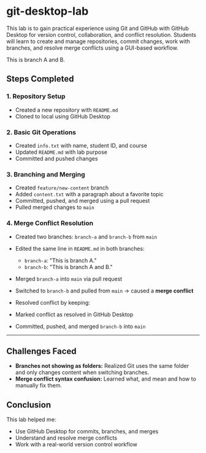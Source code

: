 # git-desktop-lab

This lab is to gain practical experience using Git and GitHub with GitHub Desktop for version control, collaboration, and conflict resolution. Students will learn to create and manage repositories, commit changes, work with branches, and resolve merge conflicts using a GUI-based workflow.


This is branch A and B.

## Steps Completed

### 1. Repository Setup
- Created a new repository with `README.md`
- Cloned to local using GitHub Desktop

### 2. Basic Git Operations
- Created `info.txt` with name, student ID, and course
- Updated `README.md` with lab purpose
- Committed and pushed changes

### 3. Branching and Merging
- Created `feature/new-content` branch
- Added `content.txt` with a paragraph about a favorite topic
- Committed, pushed, and merged using a pull request
- Pulled merged changes to `main`

### 4. Merge Conflict Resolution
- Created two branches: `branch-a` and `branch-b` from `main`
- Edited the same line in `README.md` in both branches:
  - `branch-a`: "This is branch A."
  - `branch-b`: "This is branch A and B."
- Merged `branch-a` into `main` via pull request
- Switched to `branch-b` and pulled from `main` → caused a **merge conflict**
- Resolved conflict by keeping:

- Marked conflict as resolved in GitHub Desktop
- Committed, pushed, and merged `branch-b` into `main`

---

## Challenges Faced

- **Branches not showing as folders:** Realized Git uses the same folder and only changes content when switching branches.
- **Merge conflict syntax confusion:** Learned what, and mean and how to manually fix them.

## Conclusion

This lab helped me:
- Use GitHub Desktop for commits, branches, and merges
- Understand and resolve merge conflicts
- Work with a real-world version control workflow
